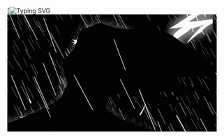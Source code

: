 [![Typing SVG](https://readme-typing-svg.herokuapp.com?font=Fira+Code&pause=1000&color=00F706FF&center=true&vCenter=true&width=500&lines=Who+Are+You+?)
<br/>
![react](https://github.com/opadasaleh/opadasaleh/blob/main/GIF%20by%20Adult%20Swim.gif?raw=true)
<!--
**opadasaleh/opadasaleh** is a ✨ _special_ ✨ repository because its `README.md` (this file) appears on your GitHub profile.

Here are some ideas to get you started:

- 🔭 I’m currently working on ...
- 🌱 I’m currently learning ...
- 👯 I’m looking to collaborate on ...
- 🤔 I’m looking for help with ...
- 💬 Ask me about ...
- 📫 How to reach me: ...
- 😄 Pronouns: ...
- ⚡ Fun fact: ...
-->
